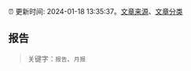 :alarm_clock: 更新时间: 2024-01-18 13:35:37。[文章来源](/README.md)、[文章分类](/TAGS.md)

## 报告


> 关键字：`报告`、`月报`



